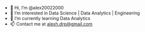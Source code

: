 - 👋 Hi, I’m @alex20022000
- 👀 I’m interested in Data Science | Data Analytics | Engineering
- 🌱 I’m currently learning Data Analytics
- 📫 Contact me at alexh.drp@gmail.com
